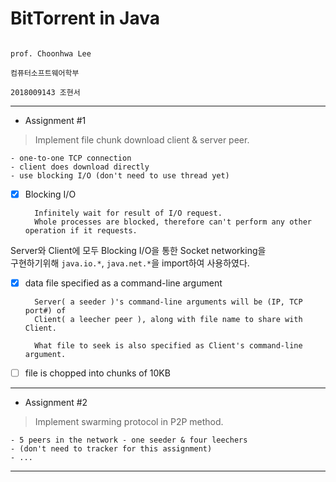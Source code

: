 # BitTorrent in Java

                                                                             prof. Choonhwa Lee
                                                                             컴퓨터소프트웨어학부
                                                                               2018009143 조현서

* * *

* Assignment #1

> Implement file chunk download client & server peer. 

~~~
- one-to-one TCP connection
- client does download directly
- use blocking I/O (don't need to use thread yet)
~~~

- [X] Blocking I/O

        Infinitely wait for result of I/O request.
        Whole processes are blocked, therefore can't perform any other operation if it requests.

Server와 Client에 모두 Blocking I/O을 통한 Socket networking을\
구현하기위해 `java.io.*`, `java.net.*`을 import하여 사용하였다.

- [X] data file specified as a command-line argument

        Server( a seeder )'s command-line arguments will be (IP, TCP port#) of
        Client( a leecher peer ), along with file name to share with Client.

        What file to seek is also specified as Client's command-line argument.

 

- [ ] file is chopped into chunks of 10KB



* * *

* Assignment #2

> Implement swarming protocol in P2P method.

~~~
- 5 peers in the network - one seeder & four leechers
- (don't need to tracker for this assignment)
- ...
~~~

* * *